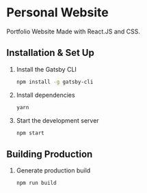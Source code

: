 # Personal Website
Portfolio Website Made with React.JS and CSS.

## Installation & Set Up

1. Install the Gatsby CLI

   ```sh
   npm install -g gatsby-cli
   ```

2. Install dependencies

   ```sh
   yarn
   ```

3. Start the development server

   ```sh
   npm start
   ```

## Building Production

1. Generate production build

   ```sh
   npm run build
   ```


